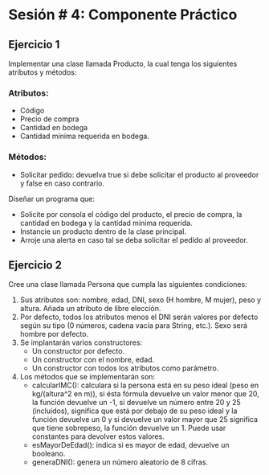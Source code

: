 # Sesión # 4: Componente Práctico

## Ejercicio 1

Implementar una clase llamada Producto, la cual tenga los siguientes atributos y métodos:

### Atributos:

* Código
* Precio de compra
* Cantidad en bodega
* Cantidad mínima requerida en bodega.

### Métodos:

* Solicitar pedido: devuelva true si debe solicitar el producto al proveedor y false en caso contrario.

Diseñar un programa que:

* Solicite por consola el código del producto, el precio de compra, la cantidad en bodega y la cantidad mínima requerida.
* Instancie un producto dentro de la clase principal.
* Arroje una alerta en caso tal se deba solicitar el pedido al proveedor.

## Ejercicio 2

Cree una clase llamada Persona que cumpla las siguientes condiciones:

1. Sus atributos son: nombre, edad, DNI, sexo (H hombre, M mujer), peso y altura. Añada un atributo de libre elección.
2. Por defecto, todos los atributos menos el DNI serán valores por defecto según su tipo (0 números, cadena vacía para String, etc.). Sexo será hombre por defecto.
3. Se implantarán varios constructores:
    * Un constructor por defecto.
    * Un constructor con el nombre, edad.
    * Un constructor con todos los atributos como parámetro.
4. Los métodos que se implementarán son:
    * calcularIMC(): calculara si la persona está en su peso ideal (peso en kg/(altura^2 en m)), si ésta fórmula devuelve un valor menor que 20, la función devuelve un -1, si devuelve un número entre 20 y 25 (incluidos), significa que está por debajo de su peso ideal y la función devuelve un 0 y si devuelve un valor mayor que 25 significa que tiene sobrepeso, la función devuelve un 1. Puede usar constantes para devolver estos valores.
    * esMayorDeEdad(): indica si es mayor de edad, devuelve un booleano.
    * generaDNI(): genera un número aleatorio de 8 cifras.